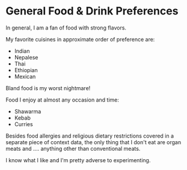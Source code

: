 # General Food & Drink Preferences

In general, I am a fan of food with strong flavors. 

My favorite cuisines in approximate order of preference are:

- Indian
- Nepalese
- Thai
- Ethiopian
- Mexican

Bland food is my worst nightmare!

Food I enjoy at almost any occasion and time:

- Shawarma
- Kebab
- Curries

Besides food allergies and religious dietary restrictions covered in  a separate piece of context data, the only thing that I don't eat are organ meats and .... anything other than conventional meats. 

I know what I like and I'm pretty adverse to experimenting. 